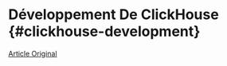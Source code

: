 # Développement De ClickHouse {#clickhouse-development}

[Article Original](https://clickhouse.tech/docs/en/development/) <!--hide-->
